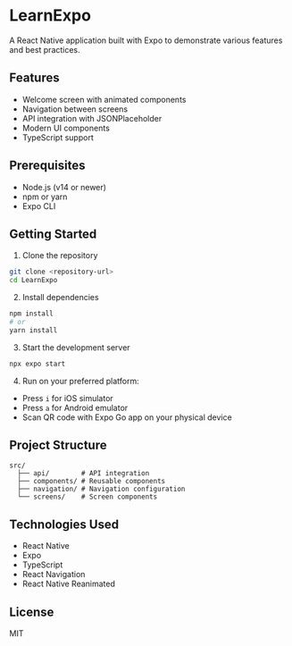# LearnExpo

A React Native application built with Expo to demonstrate various features and best practices.

## Features

- Welcome screen with animated components
- Navigation between screens
- API integration with JSONPlaceholder
- Modern UI components
- TypeScript support

## Prerequisites

- Node.js (v14 or newer)
- npm or yarn
- Expo CLI

## Getting Started

1. Clone the repository
```bash
git clone <repository-url>
cd LearnExpo
```

2. Install dependencies
```bash
npm install
# or
yarn install
```

3. Start the development server
```bash
npx expo start
```

4. Run on your preferred platform:
- Press `i` for iOS simulator
- Press `a` for Android emulator
- Scan QR code with Expo Go app on your physical device

## Project Structure

```
src/
  ├── api/        # API integration
  ├── components/ # Reusable components
  ├── navigation/ # Navigation configuration
  └── screens/    # Screen components
```

## Technologies Used

- React Native
- Expo
- TypeScript
- React Navigation
- React Native Reanimated

## License

MIT 